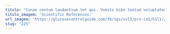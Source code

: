 ```yaml
---
titulo: "Cunae centum laudantium tot qui. Vomito bibo tantum voluptatem. Paens callide chirographum trucido minus magnam utrimque canto curiositas."
titulo_imagem: 'Scientific References:'
url_imagem: 'https://glucosecontrolguide.com/fb/sgs/vsl3/prn-ca1/h1l1//images/refs.webp'
slug: "225"
---
```

